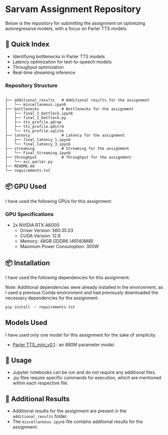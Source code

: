 # Sarvam Assignment Repository
Below is the repository for submitting the assignment on optimizing autoregressive models, with a focus on Parler TTS models.

## 📖 Quick Index
* Identifying bottlenecks in Parler TTS models
* Latency optimization for text-to-speech models
* Throughput optimization
* Real-time streaming inference

### Repository Structure
    .
    ├── additional_results   # Additional results for the assignment
    │   └── miscellaneous.ipynb
    ├── bottlenecks          # Bottlenecks for the assignment
    │   ├── final_1_bottleck.ipynb
    │   ├── final_2_bottleck.py
    │   ├── tts_profile.qdrep
    │   ├── tts_profile.qdstrm
    │   └── tts_profile.sqlite
    ├── latency              # Latency for the assignment
    │   ├── final_latency_1.ipynb
    │   └── final_latency_3.ipynb
    ├── streaming            # Streaming for the assignment
    │   └── Final_Streaming.ipynb
    ├── throughput           # Throughput for the assignment
    │   └── acc_parler.py
    ├── README.md
    └── requirements.txt

## 📦 GPU Used

I have used the following GPUs for this assignment:

### GPU Specifications
* 2x NVIDIA RTX A6000
  * Driver Version: 560.35.03
  * CUDA Version: 12.6
  * Memory: 48GB GDDR6 (49140MiB)
  * Maximum Power Consumption: 300W


## 📦 Installation

I have used the following dependencies for this assignment:

Note: Additional dependencies were already installed in the environment, as I used a previous Conda environment and had previously downloaded the necessary dependencies for the assignment.

```bash
pip install -r requirements.txt
```

## Models Used

I have used only one model for this assignment for the sake of simplicity.

* [Parler TTS_mini_v0.1](https://huggingface.co/parler-tts/parler_tts_mini_v0.1) : an 880M parameter model.

## 📝 Usage

* Jupyter notebooks can be run and do not require any additional files.
* .py files require specific commands for execution, which are mentioned within each respective file.

## 📝 Additional Results

* Additional results for the assignment are present in the `additional_results` folder.
* The `miscellaneous.ipynb` file contains additional results for the assignment.